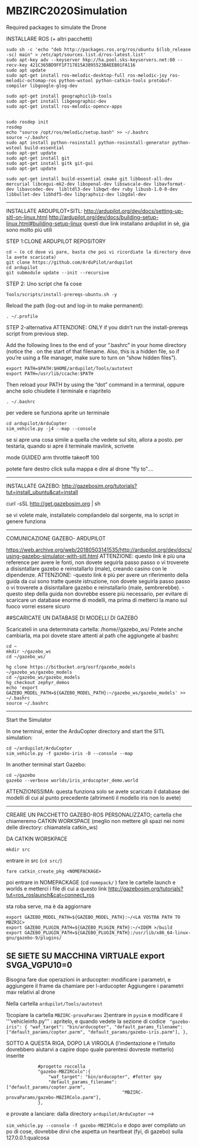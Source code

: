 # MBZIRC2020Simulation
Required packages to simulate the Drone

INSTALLARE ROS (+ altri pacchetti)

```
sudo sh -c 'echo "deb http://packages.ros.org/ros/ubuntu $(lsb_release -sc) main" > /etc/apt/sources.list.d/ros-latest.list'
sudo apt-key adv --keyserver hkp://ha.pool.sks-keyservers.net:80 --recv-key 421C365BD9FF1F717815A3895523BAEEB01FA116
sudo apt update
sudo apt-get install ros-melodic-desktop-full ros-melodic-joy ros-melodic-octomap-ros python-wstool python-catkin-tools protobuf-compiler libgoogle-glog-dev

sudo apt-get install geographiclib-tools 
sudo apt-get install libgeographic-dev
sudo apt-get install ros-melodic-opencv-apps


sudo rosdep init
rosdep
echo "source /opt/ros/melodic/setup.bash" >> ~/.bashrc
source ~/.bashrc
sudo apt install python-rosinstall python-rosinstall-generator python-wstool build-essential
sudo apt-get update
sudo apt-get install git
sudo apt-get install gitk git-gui
sudo apt-get update

sudo apt-get install build-essential cmake git libboost-all-dev mercurial libcegui-mk2-dev libopenal-dev libswscale-dev libavformat-dev libavcodec-dev  libltdl3-dev libqwt-dev ruby libusb-1.0-0-dev libbullet-dev libhdf5-dev libgraphviz-dev libgdal-dev
```
-------------------------------------------------
INSTALLATE ARDUPILOT+SITL:
http://ardupilot.org/dev/docs/setting-up-sitl-on-linux.html
http://ardupilot.org/dev/docs/building-setup-linux.html#building-setup-linux
questi due link installano ardupilot in sè, gia sono molto più utili

STEP 1:CLONE ARDUPILOT REPOSITORY
```
cd ~ (o cd dove vi pare, basta che poi vi ricordiate la directory dove la avete scaricata)
git clone https://github.com/ArduPilot/ardupilot
cd ardupilot
git submodule update --init --recursive
```

STEP 2:
Uno script che fa cose
```
Tools/scripts/install-prereqs-ubuntu.sh -y 
```
Reload the path (log-out and log-in to make permanent):
```
. ~/.profile  
 ```
STEP 2-alternativa
ATTENZIONE: ONLY if you didn’t run the install-prereqs script from previous step. 

Add the following lines to the end of your “.bashrc” in your home directory
(notice the . on the start of that filename. Also, this is a hidden file,
 so if you’re using a file manager, make sure to turn on “show hidden files”).
```
export PATH=$PATH:$HOME/ardupilot/Tools/autotest
export PATH=/usr/lib/ccache:$PATH
```
Then reload your PATH by using the “dot” command in a terminal, oppure anche solo chiudete il terminale e riapritelo
```
. ~/.bashrc
```
per vedere se funziona aprite un terminale
```
cd ardupilot/ArduCopter
sim_vehicle.py -j4 --map --console
```
se si apre una cosa simile a quella che vedete sul sito, allora a posto.
per testarla, quando si apre il terminale mavlink, scrivete

mode GUIDED
arm throttle
takeoff 100 

potete fare destro click sulla mappa e dire al drone "fly to"....


----------------------------------------------------------------------------------
INSTALLATE GAZEBO:  http://gazebosim.org/tutorials?tut=install_ubuntu&cat=install

curl -sSL http://get.gazebosim.org | sh

se vi volete male, installatelo compilandelo dal sorgente, ma lo script in genere funziona



-----------------------------------------------------------------------------------
COMUNICAZIONE GAZEBO- ARDUPILOT

https://web.archive.org/web/20180503141535/http://ardupilot.org/dev/docs/using-gazebo-simulator-with-sitl.html
ATTENZIONE: questo link è più una reference per avere le fonti, non dovete seguirla passo passo o
vi troverete a disisntallare gazebo e reinstallarlo (male), creando casino con le
dipendenze.
ATTENZIONE:
 -questo link è più per avere un riferimento della guida da cui sono tratte queste istruzione, non dovete seguirla passo passo o
vi troverete a disisntallare gazebo e reinstallarlo (male, sembrerebbe).
 -questo step della guida non dovrebbe essere più necessario, per evitare di scaricare un database enorme di modelli, ma prima di metterci la mano sul fuoco vorrei essere sicuro

##SCARICATE UN DATABASE DI MODELLI DI GAZEBO

Scaricateli in una determinata cartella: /home/<user>/gazebo_ws/ 
Potete anche cambiarla, ma poi dovete stare attenti al path che aggiungete al bashrc 

```
cd ~
mkdir ~/gazebo_ws
cd ~/gazebo_ws/
  
hg clone https://bitbucket.org/osrf/gazebo_models ~/gazebo_ws/gazebo_models
cd ~/gazebo_ws/gazebo_models
hg checkout zephyr_demos
echo 'export GAZEBO_MODEL_PATH=${GAZEBO_MODEL_PATH}:~/gazebo_ws/gazebo_models' >> ~/.bashrc
source ~/.bashrc
```

--------------------------------------------------------------------------------
Start the Simulator

In one terminal, enter the ArduCopter directory and start the SITL simulation:
```
cd ~/ardupilot/ArduCopter
sim_vehicle.py -f gazebo-iris -D --console --map
```
In another terminal start Gazebo:
```
cd ~/gazebo
gazebo --verbose worlds/iris_arducopter_demo.world
```
ATTENZIONISSIMA: questa funziona solo se avete scaricato il database dei modelli di cui al punto precedente (altrimenti il modello iris non lo avete)

------------------------------------------------------------
CREARE UN PACCHETTO GAZEBO-ROS PERSONALIZZATO;
cartella che chiameremo CATKIN WORKSPACE (meglio non mettere gli spazi nei nomi delle directory: chiamatela catkin_ws)

DA CATKIN WORSKPACE
```
mkdir src
```
entrare in src (```cd src/```)
```
fare catkin_create_pkg <NOMEPACKAGE>
```
poi entrare in NOMEPACKAGE (cd ```nomepack/``` )
fare le cartelle launch e worlds
e metterci i file di cui a questo link http://gazebosim.org/tutorials?tut=ros_roslaunch&cat=connect_ros
 
 
sta roba serve, ma è da aggiornare
```
export GAZEBO_MODEL_PATH=${GAZEBO_MODEL_PATH}:~/<LA VOSTRA PATH TO MBZRIC>
export GAZEBO_PLUGIN_PATH=${GAZEBO_PLUGIN_PATH}:~/<IDEM >/build
export GAZEBO_PLUGIN_PATH=${GAZEBO_PLUGIN_PATH}:/usr/lib/x86_64-linux-gnu/gazebo-9/plugins/
```

SE SIETE SU MACCHINA VIRTUALE 
 export SVGA_VGPU10=0
------------------------------------
 Bisogna fare due operazioni in arducopter: modificare i parametri, e aggiungere il frame da chamiare per l-arducopter
 Aggiungere i parametri mav relativi al drone 
 
 Nella cartella ```ardupilot/Tools/autotest```
 
 1)copiare la cartella ```MBZIRC-provaParams```
 2)entrare in ```pysim``` e modificare il '''vehicleinfo.py''' :
 apritelo, e quando vedete la sezione di codice ```
             "gazebo-iris": {
                "waf_target": "bin/arducopter",
                "default_params_filename": ["default_params/copter.parm",
                                            "default_params/gazebo-iris.parm"],
            },```

SOTTO A QUESTA RIGA, DOPO LA VIRGOLA (l'indentazione e l'intuito dovrebbero aiutarvi a capire dopo quale parentesi dovreste metterlo) inserite
```
            #progetto roccella
            "gazebo-MBZIRColo":{
                "waf_target": "bin/arducopter", #fotter gay
                "default_params_filename":["default_params/copter.parm",
                                            "MBZIRC-provaParams/gazebo-MBZIRColo.parm"],
            },
```

e provate a lanciare: dalla directory ```ardupilot/ArduCopter``` --> 

```sim_vehicle.py --console -f gazebo-MBZIRColo```  e dopo aver compilato un po di cose, dovrebbe dirvi che aspetta un heartbeat (fyi, di gazebo) sulla 127.0.0.1:qualcosa 
